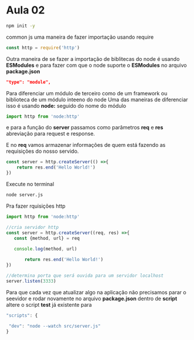 # Aula 02

```bash
npm init -y
```

common js uma maneira de fazer importação usando require
```js
const http = require('http')
```

Outra maneira de se fazer a importação de biblitecas do node é usando **ESModules**  e para fazer com que o node suporte o **ESModules** no arquivo **package.json**

```json
"type": "module",
```
Para diferenciar um módulo de terceiro como de um framework ou biblioteca de um módulo inteeno do node
Uma das maneiras de diferenciar isso é usando **node:** seguido do nome do módulo 
```js
import http from 'node:http'
```` 

e para a função do **server** passamos como parâmetros **req** e **res** abreviação para request e response.

E no **req** vamos armazenar informações de quem está fazendo as requisições do nosso servido. 
```js
const server = http.createServer(() =>{
    return res.end('Hello World!')
}) 

```
Execute no terminal
 ```bash
 node server.js 
 ````

 Pra fazer rquisições http
 ```js
 import http from 'node:http' 

//cria servidor http 
const server = http.createServer((req, res) =>{
    const {method, url} = req
    
    console.log(method, url)

        return res.end('Hello World!')
}) 

//determina porta que será ouvida para um servidor localhost
server.listen(3333)

 ```

 Para que cada vez que atualizar algo na aplicação não precisamos parar o seevidor e rodar novamente no arquivo **package.json** dentro de **script** altere o script **test** já existente para
 ```js
 "scripts": {
  
  "dev": "node --watch src/server.js"
 }
  
 ``` 